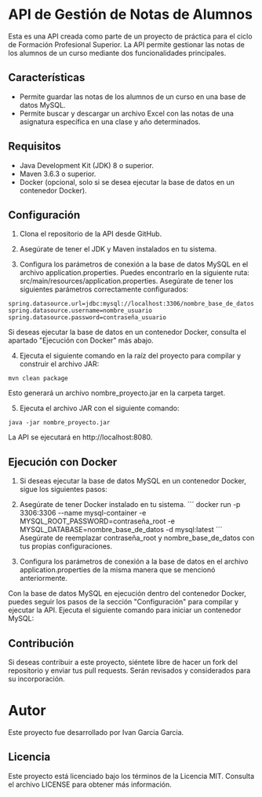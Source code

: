# API de Gestión de Notas de Alumnos

Esta es una API creada como parte de un proyecto de práctica para el ciclo de Formación Profesional Superior. La API permite gestionar las notas de los alumnos de un curso mediante dos funcionalidades principales.

## Características

* Permite guardar las notas de los alumnos de un curso en una base de datos MySQL.
* Permite buscar y descargar un archivo Excel con las notas de una asignatura específica en una clase y año determinados.

## Requisitos

* Java Development Kit (JDK) 8 o superior.
* Maven 3.6.3 o superior.
* Docker (opcional, solo si se desea ejecutar la base de datos en un contenedor Docker).

## Configuración

1. Clona el repositorio de la API desde GitHub.

2. Asegúrate de tener el JDK y Maven instalados en tu sistema.

3. Configura los parámetros de conexión a la base de datos MySQL en el archivo application.properties. Puedes encontrarlo en la siguiente ruta: src/main/resources/application.properties. Asegúrate de tener los siguientes parámetros correctamente configurados:

```
spring.datasource.url=jdbc:mysql://localhost:3306/nombre_base_de_datos
spring.datasource.username=nombre_usuario
spring.datasource.password=contraseña_usuario
```
Si deseas ejecutar la base de datos en un contenedor Docker, consulta el apartado "Ejecución con Docker" más abajo.

4. Ejecuta el siguiente comando en la raíz del proyecto para compilar y construir el archivo JAR:
```
mvn clean package
```
Esto generará un archivo nombre_proyecto.jar en la carpeta target.

5. Ejecuta el archivo JAR con el siguiente comando:
```
java -jar nombre_proyecto.jar
```
La API se ejecutará en http://localhost:8080.
## Ejecución con Docker

1. Si deseas ejecutar la base de datos MySQL en un contenedor Docker, sigue los siguientes pasos:

2. Asegúrate de tener Docker instalado en tu sistema.
   ´´´
   docker run -p 3306:3306 --name mysql-container -e MYSQL_ROOT_PASSWORD=contraseña_root -e MYSQL_DATABASE=nombre_base_de_datos -d mysql:latest
   ´´´
Asegúrate de reemplazar contraseña_root y nombre_base_de_datos con tus propias configuraciones.

3. Configura los parámetros de conexión a la base de datos en el archivo application.properties de la misma manera que se mencionó anteriormente.

Con la base de datos MySQL en ejecución dentro del contenedor Docker, puedes seguir los pasos de la sección "Configuración" para compilar y ejecutar la API.
Ejecuta el siguiente comando para iniciar un contenedor MySQL:
## Contribución

Si deseas contribuir a este proyecto, siéntete libre de hacer un fork del repositorio y enviar tus pull requests. Serán revisados y considerados para su incorporación.

# Autor

Este proyecto fue desarrollado por Ivan Garcia Garcia.

## Licencia
Este proyecto está licenciado bajo los términos de la Licencia MIT. Consulta el archivo LICENSE para obtener más información.
